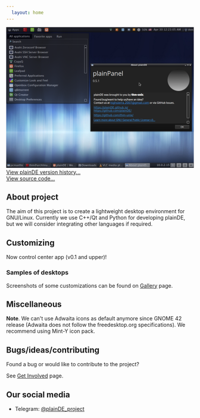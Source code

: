 ```yaml
---
  layout: home
---
```


<img src="scr/scr-0.5.1.png" width="640">
<a href="/pages/version-history">View plainDE version history...</a><br>
<a href="https://github.com/plainDE/plainPanel">View source code...</a>

## About project

The aim of this project is to create a lightweight desktop environment for GNU/Linux. Currently we use C++/Qt and Python for developing plainDE, but we will consider integrating other languages if required.


## Customizing

Now control center app (v0.1 and upper)!

### Samples of desktops
Screenshots of some customizations can be found on [Gallery](/gallery) page.

## Miscellaneous

**Note**. We can't use Adwaita icons as default anymore since GNOME 42 release (Adwaita does not follow the freedesktop.org specifications). We recommend using Mint-Y icon pack.

## Bugs/ideas/contributing

Found a bug or would like to contribute to the project?

See <a href="https://plainde.github.io/pages/get-involved">Get Involved</a> page.

## Our social media

- Telegram: <a href="https://t.me/plainDE_project">@plainDE_project</a>
